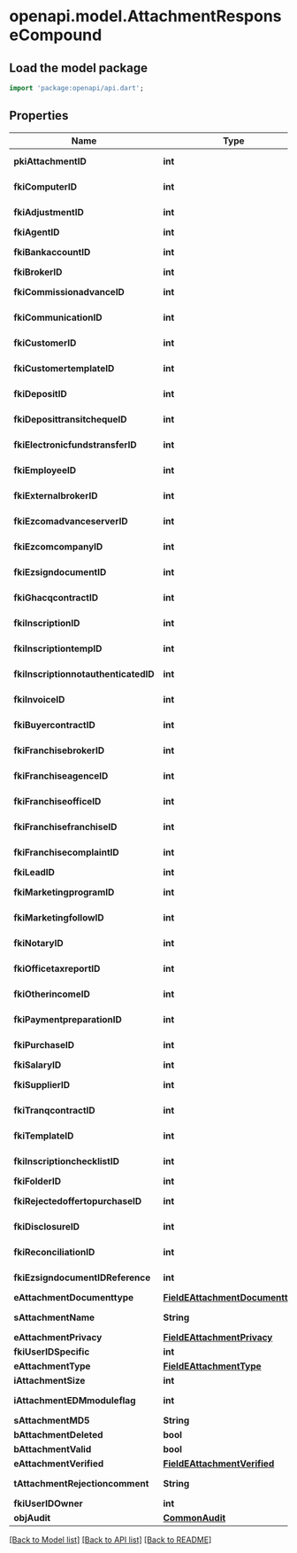# openapi.model.AttachmentResponseCompound

## Load the model package
```dart
import 'package:openapi/api.dart';
```

## Properties
Name | Type | Description | Notes
------------ | ------------- | ------------- | -------------
**pkiAttachmentID** | **int** | The unique ID of the Attachment. | 
**fkiComputerID** | **int** | The unique ID of the Computer | [optional] 
**fkiAdjustmentID** | **int** | The unique ID of the Adjustment | [optional] 
**fkiAgentID** | **int** | The unique ID of the Agent. | [optional] 
**fkiBankaccountID** | **int** | The unique ID of the Bankaccount | [optional] 
**fkiBrokerID** | **int** | The unique ID of the Broker. | [optional] 
**fkiCommissionadvanceID** | **int** | The unique ID of the Commissionadvance | [optional] 
**fkiCommunicationID** | **int** | The unique ID of the Communication. | [optional] 
**fkiCustomerID** | **int** | The unique ID of the Customer. | [optional] 
**fkiCustomertemplateID** | **int** | The unique ID of the Customertemplate | [optional] 
**fkiDepositID** | **int** | The unique ID of the Deposit | [optional] 
**fkiDeposittransitchequeID** | **int** | The unique ID of the Deposittransitcheque | [optional] 
**fkiElectronicfundstransferID** | **int** | The unique ID of the Electronicfundstransfer | [optional] 
**fkiEmployeeID** | **int** | The unique ID of the Employee. | [optional] 
**fkiExternalbrokerID** | **int** | The unique ID of the Externalbroker. | [optional] 
**fkiEzcomadvanceserverID** | **int** | The unique ID of the Ezcomadvanceserver | [optional] 
**fkiEzcomcompanyID** | **int** | The unique ID of the Ezcomcompany | [optional] 
**fkiEzsigndocumentID** | **int** | The unique ID of the Ezsigndocument | [optional] 
**fkiGhacqcontractID** | **int** | The unique ID of the Ghacqcontract | [optional] 
**fkiInscriptionID** | **int** | The unique ID of the Inscription. | [optional] 
**fkiInscriptiontempID** | **int** | The unique ID of the Inscriptiontemp | [optional] 
**fkiInscriptionnotauthenticatedID** | **int** | The unique ID of the Inscriptionnotauthenticated. | [optional] 
**fkiInvoiceID** | **int** | The unique ID of the Invoice. | [optional] 
**fkiBuyercontractID** | **int** | The unique ID of the Buyercontract | [optional] 
**fkiFranchisebrokerID** | **int** | The unique ID of the Franchisebroker | [optional] 
**fkiFranchiseagenceID** | **int** | The unique ID of the Franchiseagence | [optional] 
**fkiFranchiseofficeID** | **int** | The unique ID of the Franchisereoffice | [optional] 
**fkiFranchisefranchiseID** | **int** | The unique ID of the Franchisefranchise | [optional] 
**fkiFranchisecomplaintID** | **int** | The unique ID of the Franchisecomplaint | [optional] 
**fkiLeadID** | **int** | The unique ID of the Lead | [optional] 
**fkiMarketingprogramID** | **int** | The unique ID of the Marketingprogram | [optional] 
**fkiMarketingfollowID** | **int** | The unique ID of the Marketingfollow | [optional] 
**fkiNotaryID** | **int** | The unique ID of the Notary. | [optional] 
**fkiOfficetaxreportID** | **int** | The unique ID of the Officetaxreport | [optional] 
**fkiOtherincomeID** | **int** | The unique ID of the Otherincome | [optional] 
**fkiPaymentpreparationID** | **int** | The unique ID of the Paymentpreparation | [optional] 
**fkiPurchaseID** | **int** | The unique ID of the Purchase | [optional] 
**fkiSalaryID** | **int** | The unique ID of the Salary | [optional] 
**fkiSupplierID** | **int** | The unique ID of the Supplier. | [optional] 
**fkiTranqcontractID** | **int** | The unique ID of the Tranqcontract | [optional] 
**fkiTemplateID** | **int** | The unique ID of the Template | [optional] 
**fkiInscriptionchecklistID** | **int** | The unique ID of the Inscriptionchecklist | [optional] 
**fkiFolderID** | **int** | The unique ID of the Folder | [optional] 
**fkiRejectedoffertopurchaseID** | **int** | The unique ID of the Rejectedoffertopurchase | [optional] 
**fkiDisclosureID** | **int** | The unique ID of the Disclosure | [optional] 
**fkiReconciliationID** | **int** | The unique ID of the Reconciliation | [optional] 
**fkiEzsigndocumentIDReference** | **int** | The unique ID of the Ezsigndocument | [optional] 
**eAttachmentDocumenttype** | [**FieldEAttachmentDocumenttype**](FieldEAttachmentDocumenttype.md) |  | 
**sAttachmentName** | **String** | The name of the Attachment | 
**eAttachmentPrivacy** | [**FieldEAttachmentPrivacy**](FieldEAttachmentPrivacy.md) |  | 
**fkiUserIDSpecific** | **int** | The unique ID of the User | [optional] 
**eAttachmentType** | [**FieldEAttachmentType**](FieldEAttachmentType.md) |  | 
**iAttachmentSize** | **int** | The size of the Attachment | 
**iAttachmentEDMmoduleflag** | **int** | The edmmoduleflag of the Attachment | [optional] 
**sAttachmentMD5** | **String** | The md5 of the Attachment | 
**bAttachmentDeleted** | **bool** | Whether if it's deleted | 
**bAttachmentValid** | **bool** | Whether if it's valid | 
**eAttachmentVerified** | [**FieldEAttachmentVerified**](FieldEAttachmentVerified.md) |  | 
**tAttachmentRejectioncomment** | **String** | The rejectioncomment of the Attachment | [optional] 
**fkiUserIDOwner** | **int** | The unique ID of the User | [optional] 
**objAudit** | [**CommonAudit**](CommonAudit.md) |  | [optional] 

[[Back to Model list]](../README.md#documentation-for-models) [[Back to API list]](../README.md#documentation-for-api-endpoints) [[Back to README]](../README.md)


